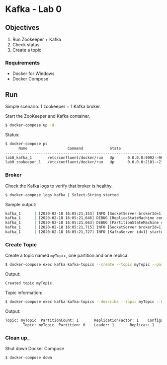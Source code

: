 # Kafka - Lab 0 

## Objectives

 1) Run Zookeeper + Kafka
 2) Check status
 3) Create a topic

### Requirements

 * Docker for Windows
 * Docker Compose 

## Run
Simple scenario: 1 zookeeper + 1 Kafka broker.

Start the ZooKeeper and Kafka container.

```sh
$ docker-compose up -d
```

Status: 

```sh
$ docker-compose ps
      Name                  Command            State                     Ports
-------------------------------------------------------------------------------------------------
lab0_kafka_1       /etc/confluent/docker/run   Up      0.0.0.0:9092->9092/tcp
lab0_zookeeper_1   /etc/confluent/docker/run   Up      0.0.0.0:2181->2181/tcp, 2888/tcp, 3888/tcp
```

### Broker 

Check the Kafka logs to verify that broker is healthy.

```sh
$ docker-compose logs kafka | Select-String started
```

Sample output: 

```sh
kafka_1      | [2020-02-18 16:05:21,153] INFO [SocketServer brokerId=1] Started 2 acceptor threads for data-plane (kafka.network.SocketServer)
kafka_1      | [2020-02-18 16:05:21,646] DEBUG [ReplicaStateMachine controllerId=1] Started replica state machine with initial state -> Map() (kafka.controller.ZkReplicaStateMachine)
kafka_1      | [2020-02-18 16:05:21,663] DEBUG [PartitionStateMachine controllerId=1] Started partition state machine with initial state -> Map() (kafka.controller.ZkPartitionStateMachine)
kafka_1      | [2020-02-18 16:05:21,715] INFO [SocketServer brokerId=1] Started data-plane processors for 2 acceptors (kafka.network.SocketServer)
kafka_1      | [2020-02-18 16:05:21,727] INFO [KafkaServer id=1] started (kafka.server.KafkaServer)
```

### Create Topic

Create a topic named `myTopic`, one partition and one replica.

```sh
$ docker-compose exec kafka kafka-topics --create --topic myTopic --partitions 1 --replication-factor 1 --if-not-exists --bootstrap-server host.docker.internal:9092
```

Output: 

```sh
Created topic myTopic.
```

Topic information:

```sh
$ docker-compose exec kafka kafka-topics --describe --topic myTopic --bootstrap-server host.docker.internal:9092
```

Output: 

```sh
Topic: myTopic  PartitionCount: 1       ReplicationFactor: 1    Configs:
        Topic: myTopic  Partition: 0    Leader: 1       Replicas: 1     Isr: 1
```

### Clean up_

Shut down Docker Compose

```sh
$ docker-compose down
```
